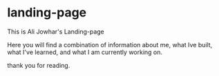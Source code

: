 # landing-page

This is Ali Jowhar's Landing-page

Here you will find a combination of information about me, what Ive built, what I've learned, and what I am currently working on.

thank you for reading.
